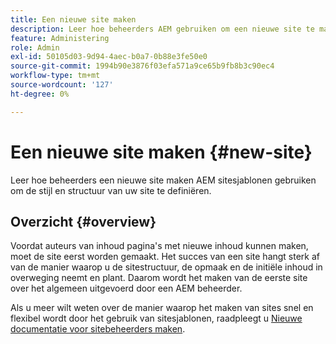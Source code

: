 ```yaml
---
title: Een nieuwe site maken
description: Leer hoe beheerders AEM gebruiken om een nieuwe site te maken met behulp van sitesjablonen om de stijl en structuur van uw site te definiëren.
feature: Administering
role: Admin
exl-id: 50105d03-9d94-4aec-b0a7-0b88e3fe50e0
source-git-commit: 1994b90e3876f03efa571a9ce65b9fb8b3c90ec4
workflow-type: tm+mt
source-wordcount: '127'
ht-degree: 0%

---
```


# Een nieuwe site maken {#new-site}

Leer hoe beheerders een nieuwe site maken AEM sitesjablonen gebruiken om de stijl en structuur van uw site te definiëren.

## Overzicht {#overview}

Voordat auteurs van inhoud pagina&#39;s met nieuwe inhoud kunnen maken, moet de site eerst worden gemaakt. Het succes van een site hangt sterk af van de manier waarop u de sitestructuur, de opmaak en de initiële inhoud in overweging neemt en plant. Daarom wordt het maken van de eerste site over het algemeen uitgevoerd door een AEM beheerder.

Als u meer wilt weten over de manier waarop het maken van sites snel en flexibel wordt door het gebruik van sitesjablonen, raadpleegt u [Nieuwe documentatie voor sitebeheerders maken](/help/sites-cloud/administering/site-creation/create-site.md).
